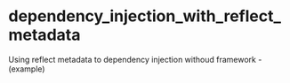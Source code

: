 # dependency_injection_with_reflect_metadata
Using reflect metadata to dependency injection withoud framework - (example)
